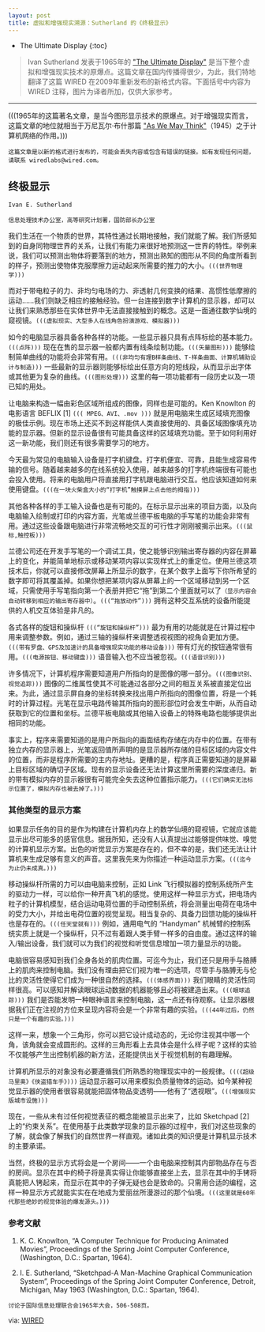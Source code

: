 ```yaml
---
layout: post
title: 虚拟和增强现实溯源：Sutherland 的《终极显示》
---
```


*  The Ultimate Display
{:toc}

> Ivan Sutherland 发表于1965年的 ["The Ultimate Display"](http://worrydream.com/refs/Sutherland%20-%20The%20Ultimate%20Display.pdf) 是当下整个虚拟和增强现实技术的原爆点。这篇文章在国内传播得很少，为此，我们特地翻译了这篇 WIRED 在2009年重新发布的新格式内容。下面括号中内容为 WIRED 注释，图片为译者所加，仅供大家参考。

***

(((1965年的这篇著名文章，是当今图形显示技术的原爆点。对于增强现实而言，这篇文章的地位就相当于万尼瓦尔·布什那篇 ["As We May Think"](http://www.theatlantic.com/magazine/archive/1945/07/as-we-may-think/303881/)（1945）之于计算机网络的作用。)))

`这篇文章是以新的格式进行发布的，可能会丢失内容或包含有错误的链接。如有发现任何问题，请联系 wiredlabs@wired.com。`

## 终极显示

`Ivan E. Sutherland`

`信息处理技术办公室，高等研究计划署，国防部长办公室`

我们生活在一个物质的世界，其特性通过长期地接触，我们就能了解。我们所感知到的自身同物理世界的关系，让我们有能力来很好地预测这一世界的特性。举例来说，我们可以预测出物体将要落到的地方，预测出熟知的图形从不同的角度所看到的样子，预测出使物体克服摩擦力运动起来所需要的推力的大小。`(((世界物理学)))`

而对于带电粒子的力、非均匀电场的力、非透射几何变换的结果、高惯性低摩擦的运动……我们则缺乏相应的接触经验。但一台连接到数字计算机的显示器，却可以让我们来熟悉那些在实体世界中无法直接接触到的概念。这是一面通往数学仙境的窥视镜。`(((虚拟现实、大型多人在线角色扮演游戏、模拟器)))`

如今的电脑显示器具备各种各样的功能。一些显示器只具有点阵标绘的基本能力。`(((点阵)))` 现在在售的显示器一般都内置有线条绘制功能。`(((矢量图形)))` 能够绘制简单曲线的功能将会非常有用。`(((非均匀有理B样条曲线、T-样条曲面、计算机辅助设计与制造)))` 一些最新的显示器则能够标绘出任意方向的短线段，从而显示出字体或其他更为复杂的曲线。`(((图形处理)))` 这里的每一项功能都有一段历史以及一项已知的用处。

让电脑来构造一幅由彩色区域所组成的图像，同样也是可能的。Ken Knowlton 的电影语言 BEFLIX [1] `((( MPEG、AVI、.mov )))` 就是用电脑来生成区域填充图像的极佳示例。现在市场上还买不到这样能供人类直接使用的、具备区域图像填充功能的显示器。但新的显示设备很有可能具备这样的区域填充功能。至于如何利用好这一新功能，我们则还有很多需要学习的地方。

今天最为常见的电脑输入设备是打字机键盘。打字机便宜、可靠，且能生成容易传输的信号。随着越来越多的在线系统投入使用，越来越多的打字机终端很有可能也会投入使用。将来的电脑用户将直接用打字机跟电脑进行交互。他应该知道如何来使用键盘。`(((在一块火柴盒大小的“打字机”触摸屏上点击他的拇指)))`

其他各种各样的手工输入设备也是有可能的。在标示显示出来的项目方面，以及向电脑输入绘制或打印的内容方面，光笔或兰德平板电脑的手写笔的功能会非常有用。通过这些设备跟电脑进行非常流畅地交互的可行性才刚刚被揭示出来。`(((鼠标,触控板)))`

兰德公司还在开发手写笔的一个调试工具，使之能够识别输出寄存器的内容在屏幕上的变化，并能简单地标示或移动某项内容以实现样式上的重定位。使用兰德这项技术后，你就可以直接修改屏幕上所显示的数字，在某个数字上面写下你所希望的数字即可将其覆盖掉。如果你想把某项内容从屏幕上的一个区域移动到另一个区域，只需使用手写笔指向第一个表册并把它“拖”到第二个里面就可以了`（显示内容会自动转移到相应的输出寄存器中）`。`(((“拖放动作”)))` 拥有这种交互系统的设备所能提供的人机交互体验是非凡的。

各式各样的旋钮和操纵杆 `(((“旋钮和操纵杆”)))` 最为有用的功能就是在计算过程中用来调整参数。例如，通过三轴的操纵杆来调整透视视图的视角会更加方便。`(((带有罗盘、GPS及加速计的具备增强现实功能的移动设备)))` 带有灯光的按钮通常很有用。`(((电源按钮、移动键盘)))` 语音输入也不应当被忽视。`(((语音识别)))`

许多情况下，计算机程序需要知道用户所指向的是图像的哪一部分。`(((图像识别、视觉追踪)))` 图像的二维属性使其不可能通过各部分之间的相互关系被直接定位出来。为此，通过显示屏自身的坐标转换来找出用户所指向的图像位置，将是一个耗时的计算过程。光笔在显示电路传输其所指向的图形部位时会发生中断，从而自动获取到它的位置和坐标。兰德平板电脑或其他输入设备上的特殊电路也能够提供出相同的功能。

事实上，程序来需要知道的是用户所指向的画面结构存储在内存中的位置。在带有独立内存的显示器上，光笔返回值所声明的是显示器所存储的目标区域的内容文件的位置，而非是程序所需要的主内存地址。更糟的是，程序真正需要知道的是屏幕上目标区域的确切子区域。现有的显示设备还无法计算这里所需要的深度递归。新的带有模拟内存的显示器很有可能完全失去这种位置指示能力。`(((它们确实无法标示位置了，模拟内存也被去掉了。)))`

### 其他类型的显示方案

如果显示任务的目的是作为构建在计算机内存上的数学仙境的窥视镜，它就应该能显示出尽可能多的感官信息。据我所知，还没有人认真提出过能够提供味觉、嗅觉的计算机显示方案。出色的听觉显示方案是存在的，但不幸的是，我们还无法让计算机来生成足够有意义的声音。这里我先来为你描述一种运动显示方案。`(((迄今为止仍未成真。)))`

移动操纵杆所需的力可以由电脑来控制，正如 Link 飞行模拟器的控制系统所产生的驱动力一样，可以给你一种开真飞机的感觉。使用这样一种显示方式，把电场内粒子的计算机模型，结合运动电荷位置的手动控制系统，将会测量出电荷在电场中的受力大小，并给出电荷位置的视觉呈现。相当复杂的、具备力回馈功能的操纵杆也是存在的。`(((任天堂就有)))` 例如，通用电气的 “Handyman” 机械臂的控制系统实质上就是一个操纵杆，只不过有着跟人类手臂一样多的自由度。通过这样的输入/输出设备，我们就可以为我们的视觉和听觉信息增加一项力量显示的功能。

电脑很容易感知到我们全身各处的肌肉位置。可迄今为止，我们还只是用手与胳膊上的肌肉来控制电脑。我们没有理由把它们视为唯一的选项，尽管手与胳膊无与伦比的灵活性使得它们成为一种很自然的选择。`(((体感界面)))` 我们眼睛的灵活性同样很高。可以感知并解读眼球运动数据的机器能够且必将被建造出来。`(((眼球追踪)))` 我们是否能发明一种眼神语言来控制电脑，这一点还有待观察。让显示器根据我们正在注视的方位来呈现内容将会是一个非常有趣的实验。`(((44年过后，仍然只是一个有趣的实验。)))`

这样一来，想象一个三角形，你可以把它设计成动态的，无论你注视其中哪一个角，该角就会变成圆形的。这样的三角形看上去具体会是什么样子呢？这样的实验不仅能够产生出控制机器的新方法，还能提供出关于视觉机制的有趣理解。

计算机所显示的对象没有必要遵循我们所熟悉的物理现实中的一般规律。`(((《超级马里奥》《侠盗猎车手》)))` 运动显示器可以用来模拟负质量物体的运动。如今某种视觉显示器的使用者很容易就能把固体物品变透明——他有了“透视眼”。`(((增强现实版城市设施)))`

现在，一些从未有过任何视觉表征的概念能被显示出来了，比如 Sketchpad [2] 上的“约束关系”。在使用基于此类数学现象的显示器的过程中，我们对这些现象的了解，就会像了解我们的自然世界一样直观。诸如此类的知识便是计算机显示技术的主要承诺。

当然，终极的显示方式将会是一个房间——一个由电脑来控制其内部物品存在与否的房间。显示在其中的椅子将是真实得让你能够直接坐上去，显示在其中的手铐将真能把人铐起来，而显示在其中的子弹无疑也会是致命的。只需用合适的编程，这样一种显示方式就能实实在在地成为爱丽丝所漫游过的那个仙境。`(((这里就是60年代那些绝妙的视觉体验的爆发源头。)))`

### 参考文献

1. K. C. Knowlton, “A Computer Technique for Producing Animated Movies”, Proceedings of the Spring Joint Computer Conference, (Washington, D.C.: Spartan, 1964).

2. I. E. Sutherland, “Sketchpad-A Man-Machine Graphical Communication System”, Proceedings of the Spring Joint Computer Conference, Detroit, Michigan, May 1963 (Washington, D.C.: Spartan, 1964).

`讨论于国际信息处理联合会1965年大会，506-508页。`


via: [WIRED](http://www.wired.com/2009/09/augmented-reality-the-ultimate-display-by-ivan-sutherland-1965/)